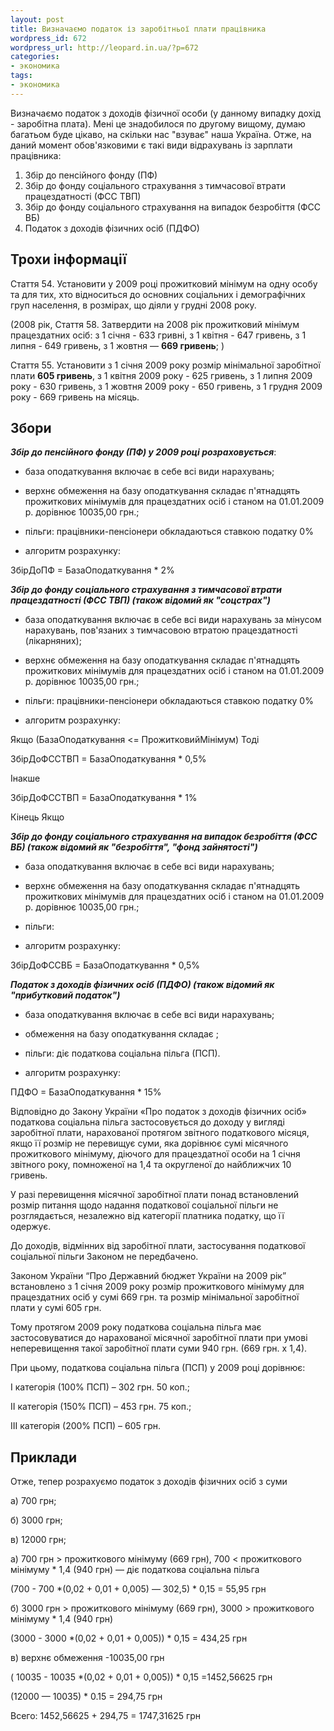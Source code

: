 ```yaml
---
layout: post
title: Визначаємо податок із заробітньої плати працівника
wordpress_id: 672
wordpress_url: http://leopard.in.ua/?p=672
categories:
- экономика
tags:
- экономика
---
```

Визначаємо податок з доходів фізичної особи (у данному випадку дохід - заробітна плата). Мені це знадобилося по другому вищому, думаю багатьом буде цікаво, на скільки нас "взуває" наша Україна.
Отже, на даний момент обов'язковими є такі види відрахувань із зарплати працівника:
1. Збір до пенсійного фонду (ПФ)
2. Збір до фонду соціального страхування з тимчасової втрати працездатності (ФСС ТВП)
3. Збір до фонду соціального страхування на випадок безробіття (ФСС ВБ)
4. Податок з доходів фізичних осіб (ПДФО)


## Трохи інформації

Стаття 54. Установити у 2009 році прожитковий мінімум на одну особу  та  для  тих,  хто  відноситься  до  основних  соціальних і демографічних груп  населення,  в  розмірах,  що  діяли  у  грудні 2008 року.

(2008 рік, Стаття 58. Затвердити на 2008 рік прожитковий мінімум працездатних осіб:  з  1  січня  -  633 гривні, з 1 квітня - 647 гривень, з 1 липня - 649 гривень, з 1 жовтня — **669 гривень**; )

Стаття 55.  Установити з 1 січня 2009 року розмір мінімальної заробітної плати **605 гривень**,  з 1 квітня 2009 року - 625 гривень, з 1 липня 2009 року  -  630  гривень,  з  1  жовтня  2009  року  - 650 гривень, з 1 грудня 2009 року - 669 гривень на місяць.


## Збори

_**Збір до пенсійного фонду (ПФ) у 2009 році розраховується**_:

- база оподаткування включає в себе всі види нарахувань;

- верхнє обмеження на базу оподаткування складає п'ятнадцять прожиткових мінімумів для працездатних осіб і станом на 01.01.2009 р. дорівнює 10035,00 грн.;

- пільги: працівники-пенсіонери обкладаються ставкою податку 0%

- алгоритм розрахунку:

ЗбірДоПФ = БазаОподаткування * 2%





_**Збір до фонду соціального страхування з тимчасової втрати працездатності (ФСС ТВП) (також відомий як "соцстрах")**_

- база оподаткування включає в себе всі види нарахувань за мінусом нарахувань, пов'язаних з тимчасовою втратою працездатності (лікарняних);

- верхнє обмеження на базу оподаткування складає п'ятнадцять прожиткових мінімумів для працездатних осіб і станом на 01.01.2009 р. дорівнює 10035,00 грн.;

- пільги: працівники-пенсіонери обкладаються ставкою податку 0%

- алгоритм розрахунку:

Якщо (БазаОподаткування <= ПрожитковийМінімум) Тоді

ЗбірДоФССТВП = БазаОподаткування * 0,5%

Інакше

ЗбірДоФССТВП = БазаОподаткування * 1%

Кінець Якщо





**_Збір до фонду соціального страхування на випадок безробіття (ФСС ВБ) (також відомий як "безробіття", "фонд зайнятості")_**

- база оподаткування включає в себе всі види нарахувань;

- верхнє обмеження на базу оподаткування складає п'ятнадцять прожиткових мінімумів для працездатних осіб і станом на 01.01.2009 р. дорівнює 10035,00 грн.;

- пільги:

- алгоритм розрахунку:

ЗбірДоФССВБ = БазаОподаткування * 0,5%





**_Податок з доходів фізичних осіб (ПДФО) (також відомий як "прибутковий податок")_**

- база оподаткування включає в себе всі види нарахувань;

- обмеження на базу оподаткування складає ;

- пільги: діє податкова соціальна пільга (ПСП).

- алгоритм розрахунку:

ПДФО = БазаОподаткування * 15%



Відповідно до Закону України «Про податок з доходів фізичних осіб» податкова соціальна пільга застосовується до доходу у вигляді заробітної плати, нарахованої протягом звітного податкового місяця, якщо її розмір не перевищує суми, яка дорівнює сумі місячного прожиткового мінімуму, діючого для працездатної особи на 1 січня звітного року, помноженої на 1,4 та округленої до найближчих 10 гривень.

У разі перевищення місячної заробітної плати понад встановлений розмір питання щодо надання податкової соціальної пільги не розглядається, незалежно від категорії платника податку, що її одержує.

До доходів, відмінних від заробітної плати, застосування податкової соціальної пільги Законом не передбачено.

Законом України “Про Державний бюджет України на 2009 рік” встановлено з 1 січня 2009 року розмір прожиткового мінімуму для працездатних осіб у сумі 669 грн. та розмір мінімальної заробітної плати у сумі 605 грн.

Тому протягом 2009 року податкова соціальна пільга має застосовуватися до нарахованої місячної заробітної плати при умові неперевищення такої заробітної плати суми 940 грн. (669 грн. х 1,4).

При цьому, податкова соціальна пільга (ПСП) у 2009 році дорівнює:

І категорія (100% ПСП) – 302 грн. 50 коп.;

ІІ категорія (150% ПСП) – 453 грн. 75 коп.;

ІІІ категорія (200% ПСП) – 605 грн.




## Приклади

Отже, тепер розрахуємо податок з доходів фізичних осіб з суми

а) 700 грн;

б) 3000 грн;

в) 12000 грн;







а) 700 грн > прожиткового мінімуму (669 грн), 700 <  прожиткового мінімуму * 1,4 (940 грн) — діє податкова соціальна пільга



(700 - 700 *(0,02 + 0,01 + 0,005) — 302,5) * 0,15 = 55,95 грн



б) 3000 грн > прожиткового мінімуму (669 грн), 3000 >  прожиткового мінімуму * 1,4 (940 грн)



(3000 - 3000 *(0,02 + 0,01 + 0,005)) * 0,15 = 434,25 грн



в) верхнє обмеження -10035,00 грн



( 10035 - 10035 *(0,02 + 0,01 + 0,005)) * 0,15 =1452,56625 грн

(12000 — 10035) * 0.15 = 294,75 грн

Всего: 1452,56625 + 294,75 = 1747,31625 грн
